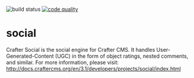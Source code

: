 ![build status](https://travis-ci.org/craftercms/social.svg?branch=develop)
[![code quality](https://api.codacy.com/project/badge/Grade/7c820ede78f14664ad1efff25d3272fe)](https://www.codacy.com/app/CrafterCMS/social?utm_source=github.com&amp;utm_medium=referral&amp;utm_content=craftercms/social&amp;utm_campaign=Badge_Grade)

social
======

Crafter Social is the social engine for Crafter CMS. It handles User-Generated-Content (UGC) in the form of object ratings, nested comments, and similar. For more information, please visit: http://docs.craftercms.org/en/3.1/developers/projects/social/index.html
